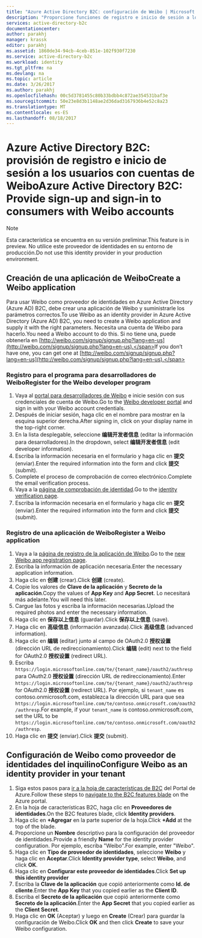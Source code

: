 ```yaml
---
title: "Azure Active Directory B2C: configuración de Weibo | Microsoft Docs"
description: "Proporcione funciones de registro e inicio de sesión a los consumidores con cuentas de Weibo en las aplicaciones protegidas por Azure Active Directory B2C."
services: active-directory-b2c
documentationcenter: 
author: parakhj
manager: krassk
editor: parakhj
ms.assetid: 1860de34-94cb-4ceb-851e-102f930f7230
ms.service: active-directory-b2c
ms.workload: identity
ms.tgt_pltfrm: na
ms.devlang: na
ms.topic: article
ms.date: 3/26/2017
ms.author: parakhj
ms.openlocfilehash: 00c5d3781455c80b33bdbb4c872ae354531baf3e
ms.sourcegitcommit: 50e23e8d3b1148ae2d36dad3167936b4e52c8a23
ms.translationtype: MT
ms.contentlocale: es-ES
ms.lasthandoff: 08/18/2017
---
```

# <a name="azure-active-directory-b2c-provide-sign-up-and-sign-in-to-consumers-with-weibo-accounts"></a><span data-ttu-id="0f6b7-103">Azure Active Directory B2C: provisión de registro e inicio de sesión a los usuarios con cuentas de Weibo</span><span class="sxs-lookup"><span data-stu-id="0f6b7-103">Azure Active Directory B2C: Provide sign-up and sign-in to consumers with Weibo accounts</span></span>

> [!NOTE]
> <span data-ttu-id="0f6b7-104">Esta característica se encuentra en su versión preliminar.</span><span class="sxs-lookup"><span data-stu-id="0f6b7-104">This feature is in preview.</span></span> <span data-ttu-id="0f6b7-105">No utilice este proveedor de identidades en su entorno de producción.</span><span class="sxs-lookup"><span data-stu-id="0f6b7-105">Do not use this identity provider in your production environment.</span></span>
> 

## <a name="create-a-weibo-application"></a><span data-ttu-id="0f6b7-106">Creación de una aplicación de Weibo</span><span class="sxs-lookup"><span data-stu-id="0f6b7-106">Create a Weibo application</span></span>

<span data-ttu-id="0f6b7-107">Para usar Weibo como proveedor de identidades en Azure Active Directory (Azure AD) B2C, debe crear una aplicación de Weibo y suministrarle los parámetros correctos.</span><span class="sxs-lookup"><span data-stu-id="0f6b7-107">To use Weibo as an identity provider in Azure Active Directory (Azure AD) B2C, you need to create a Weibo application and supply it with the right parameters.</span></span> <span data-ttu-id="0f6b7-108">Necesita una cuenta de Weibo para hacerlo.</span><span class="sxs-lookup"><span data-stu-id="0f6b7-108">You need a Weibo account to do this.</span></span> <span data-ttu-id="0f6b7-109">Si no tiene una, puede obtenerla en [http://weibo.com/signup/signup.php?lang=en-us](http://weibo.com/signup/signup.php?lang=en-us).</span><span class="sxs-lookup"><span data-stu-id="0f6b7-109">If you don’t have one, you can get one at [http://weibo.com/signup/signup.php?lang=en-us](http://weibo.com/signup/signup.php?lang=en-us).</span></span>

### <a name="register-for-the-weibo-developer-program"></a><span data-ttu-id="0f6b7-110">Registro para el programa para desarrolladores de Weibo</span><span class="sxs-lookup"><span data-stu-id="0f6b7-110">Register for the Weibo developer program</span></span>

1. <span data-ttu-id="0f6b7-111">Vaya al [portal para desarrolladores de Weibo](http://open.weibo.com/) e inicie sesión con sus credenciales de cuenta de Weibo.</span><span class="sxs-lookup"><span data-stu-id="0f6b7-111">Go to the [Weibo developer portal](http://open.weibo.com/) and sign in with your Weibo account credentials.</span></span>
2. <span data-ttu-id="0f6b7-112">Después de iniciar sesión, haga clic en el nombre para mostrar en la esquina superior derecha.</span><span class="sxs-lookup"><span data-stu-id="0f6b7-112">After signing in, click on your display name in the top-right corner.</span></span>
3. <span data-ttu-id="0f6b7-113">En la lista desplegable, seleccione **编辑开发者信息** (editar la información para desarrolladores).</span><span class="sxs-lookup"><span data-stu-id="0f6b7-113">In the dropdown, select **编辑开发者信息** (edit developer information).</span></span>
4. <span data-ttu-id="0f6b7-114">Escriba la información necesaria en el formulario y haga clic en **提交** (enviar).</span><span class="sxs-lookup"><span data-stu-id="0f6b7-114">Enter the required information into the form and click **提交** (submit).</span></span>
5. <span data-ttu-id="0f6b7-115">Complete el proceso de comprobación de correo electrónico.</span><span class="sxs-lookup"><span data-stu-id="0f6b7-115">Complete the email verification process.</span></span>
6. <span data-ttu-id="0f6b7-116">Vaya a la [página de comprobación de identidad](http://open.weibo.com/developers/identity/edit).</span><span class="sxs-lookup"><span data-stu-id="0f6b7-116">Go to the [identity verification page](http://open.weibo.com/developers/identity/edit).</span></span>
7. <span data-ttu-id="0f6b7-117">Escriba la información necesaria en el formulario y haga clic en **提交** (enviar).</span><span class="sxs-lookup"><span data-stu-id="0f6b7-117">Enter the required information into the form and click **提交** (submit).</span></span>

### <a name="register-a-weibo-application"></a><span data-ttu-id="0f6b7-118">Registro de una aplicación de Weibo</span><span class="sxs-lookup"><span data-stu-id="0f6b7-118">Register a Weibo application</span></span>

1. <span data-ttu-id="0f6b7-119">Vaya a la [página de registro de la aplicación de Weibo](http://open.weibo.com/apps/new).</span><span class="sxs-lookup"><span data-stu-id="0f6b7-119">Go to the [new Weibo app registration page](http://open.weibo.com/apps/new).</span></span>
2. <span data-ttu-id="0f6b7-120">Escriba la información de aplicación necesaria.</span><span class="sxs-lookup"><span data-stu-id="0f6b7-120">Enter the necessary application information.</span></span>
3. <span data-ttu-id="0f6b7-121">Haga clic en **创建** (crear).</span><span class="sxs-lookup"><span data-stu-id="0f6b7-121">Click **创建** (create).</span></span>
4. <span data-ttu-id="0f6b7-122">Copie los valores de **Clave de la aplicación** y **Secreto de la aplicación**.</span><span class="sxs-lookup"><span data-stu-id="0f6b7-122">Copy the values of **App Key** and **App Secret**.</span></span> <span data-ttu-id="0f6b7-123">Lo necesitará más adelante.</span><span class="sxs-lookup"><span data-stu-id="0f6b7-123">You will need this later.</span></span>
5. <span data-ttu-id="0f6b7-124">Cargue las fotos y escriba la información necesarias.</span><span class="sxs-lookup"><span data-stu-id="0f6b7-124">Upload the required photos and enter the necessary information.</span></span>
6. <span data-ttu-id="0f6b7-125">Haga clic en **保存以上信息** (guardar).</span><span class="sxs-lookup"><span data-stu-id="0f6b7-125">Click **保存以上信息** (save).</span></span>
7. <span data-ttu-id="0f6b7-126">Haga clic en **高级信息** (información avanzada).</span><span class="sxs-lookup"><span data-stu-id="0f6b7-126">Click **高级信息** (advanced information).</span></span>
8. <span data-ttu-id="0f6b7-127">Haga clic en **编辑** (editar) junto al campo de OAuth2.0 **授权设置** (dirección URL de redireccionamiento).</span><span class="sxs-lookup"><span data-stu-id="0f6b7-127">Click **编辑** (edit) next to the field for OAuth2.0 **授权设置** (redirect URL).</span></span>
9. <span data-ttu-id="0f6b7-128">Escriba `https://login.microsoftonline.com/te/{tenant_name}/oauth2/authresp` para OAuth2.0 **授权设置** (dirección URL de redireccionamiento).</span><span class="sxs-lookup"><span data-stu-id="0f6b7-128">Enter `https://login.microsoftonline.com/te/{tenant_name}/oauth2/authresp` for OAuth2.0 **授权设置** (redirect URL).</span></span> <span data-ttu-id="0f6b7-129">Por ejemplo, si `tenant_name` es contoso.onmicrosoft.com, establezca la dirección URL para que sea `https://login.microsoftonline.com/te/contoso.onmicrosoft.com/oauth2/authresp`.</span><span class="sxs-lookup"><span data-stu-id="0f6b7-129">For example, if your `tenant_name` is contoso.onmicrosoft.com, set the URL to be `https://login.microsoftonline.com/te/contoso.onmicrosoft.com/oauth2/authresp`.</span></span>
10. <span data-ttu-id="0f6b7-130">Haga clic en **提交** (enviar).</span><span class="sxs-lookup"><span data-stu-id="0f6b7-130">Click **提交** (submit).</span></span>  

## <a name="configure-weibo-as-an-identity-provider-in-your-tenant"></a><span data-ttu-id="0f6b7-131">Configuración de Weibo como proveedor de identidades del inquilino</span><span class="sxs-lookup"><span data-stu-id="0f6b7-131">Configure Weibo as an identity provider in your tenant</span></span>
1. <span data-ttu-id="0f6b7-132">Siga estos pasos para [ir a la hoja de características de B2C](active-directory-b2c-app-registration.md#navigate-to-b2c-settings) del Portal de Azure.</span><span class="sxs-lookup"><span data-stu-id="0f6b7-132">Follow these steps to [navigate to the B2C features blade](active-directory-b2c-app-registration.md#navigate-to-b2c-settings) on the Azure portal.</span></span>
2. <span data-ttu-id="0f6b7-133">En la hoja de características B2C, haga clic en **Proveedores de identidades**.</span><span class="sxs-lookup"><span data-stu-id="0f6b7-133">On the B2C features blade, click **Identity providers**.</span></span>
3. <span data-ttu-id="0f6b7-134">Haga clic en **+Agregar** en la parte superior de la hoja.</span><span class="sxs-lookup"><span data-stu-id="0f6b7-134">Click **+Add** at the top of the blade.</span></span>
4. <span data-ttu-id="0f6b7-135">Proporcione un **Nombre** descriptivo para la configuración del proveedor de identidades.</span><span class="sxs-lookup"><span data-stu-id="0f6b7-135">Provide a friendly **Name** for the identity provider configuration.</span></span> <span data-ttu-id="0f6b7-136">Por ejemplo, escriba "Weibo".</span><span class="sxs-lookup"><span data-stu-id="0f6b7-136">For example, enter "Weibo".</span></span>
5. <span data-ttu-id="0f6b7-137">Haga clic en **Tipo de proveedor de identidades**, seleccione **Weibo** y haga clic en **Aceptar**.</span><span class="sxs-lookup"><span data-stu-id="0f6b7-137">Click **Identity provider type**, select **Weibo**, and click **OK**.</span></span>
6. <span data-ttu-id="0f6b7-138">Haga clic en **Configurar este proveedor de identidades**.</span><span class="sxs-lookup"><span data-stu-id="0f6b7-138">Click **Set up this identity provider**</span></span>
7. <span data-ttu-id="0f6b7-139">Escriba la **Clave de la aplicación** que copió anteriormente como **Id. de cliente**.</span><span class="sxs-lookup"><span data-stu-id="0f6b7-139">Enter the **App Key** that you copied earlier as the **Client ID**.</span></span>
8. <span data-ttu-id="0f6b7-140">Escriba el **Secreto de la aplicación** que copió anteriormente como **Secreto de la aplicación**.</span><span class="sxs-lookup"><span data-stu-id="0f6b7-140">Enter the **App Secret** that you copied earlier as the **Client Secret**.</span></span>
9. <span data-ttu-id="0f6b7-141">Haga clic en **OK** (Aceptar) y luego en **Create** (Crear) para guardar la configuración de Weibo.</span><span class="sxs-lookup"><span data-stu-id="0f6b7-141">Click **OK** and then click **Create** to save your Weibo configuration.</span></span>

